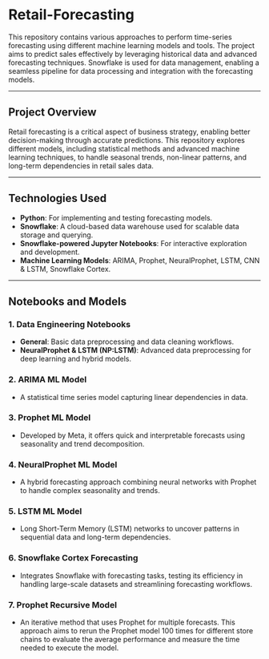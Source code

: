 # Retail-Forecasting

This repository contains various approaches to perform time-series forecasting using different machine learning models and tools. The project aims to predict sales effectively by leveraging historical data and advanced forecasting techniques. Snowflake is used for data management, enabling a seamless pipeline for data processing and integration with the forecasting models.

---

## Project Overview

Retail forecasting is a critical aspect of business strategy, enabling better decision-making through accurate predictions. This repository explores different models, including statistical methods and advanced machine learning techniques, to handle seasonal trends, non-linear patterns, and long-term dependencies in retail sales data.

---

## Technologies Used

- **Python**: For implementing and testing forecasting models.
- **Snowflake**: A cloud-based data warehouse used for scalable data storage and querying.
- **Snowflake-powered Jupyter Notebooks**: For interactive exploration and development.
- **Machine Learning Models**: ARIMA, Prophet, NeuralProphet, LSTM, CNN & LSTM, Snowflake Cortex.

---

## Notebooks and Models

### 1. Data Engineering Notebooks
   - **General**: Basic data preprocessing and data cleaning workflows.
   - **NeuralProphet & LSTM (NP:LSTM)**: Advanced data preprocessing for deep learning and hybrid models.

### 2. ARIMA ML Model
   - A statistical time series model capturing linear dependencies in data.

### 3. Prophet ML Model
   - Developed by Meta, it offers quick and interpretable forecasts using seasonality and trend decomposition.

### 4. NeuralProphet ML Model
   - A hybrid forecasting approach combining neural networks with Prophet to handle complex seasonality and trends.

### 5. LSTM ML Model
   - Long Short-Term Memory (LSTM) networks to uncover patterns in sequential data and long-term dependencies.

### 6. Snowflake Cortex Forecasting
   - Integrates Snowflake with forecasting tasks, testing its efficiency in handling large-scale datasets and streamlining forecasting workflows.

### 7. Prophet Recursive Model
   - An iterative method that uses Prophet for multiple forecasts. This approach aims to rerun the Prophet model 100 times for different store chains to evaluate the average performance and measure the time needed to execute the model.
